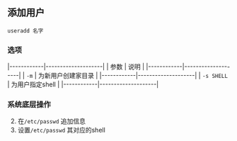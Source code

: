 ##  添加用户
```shell
useradd 名字
```

###   选项
|------------|--------------------|
| 参数       | 说明               |
|------------|--------------------|
| `-m`       | 为新用户创建家目录 |
|------------|--------------------|
| `-s SHELL` | 为用户指定shell    |
|------------|--------------------|




###   系统底层操作
2. 在`/etc/passwd` 追加信息 
3. 设置`/etc/passwd` 其对应的shell 
